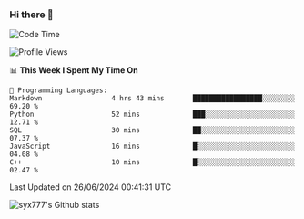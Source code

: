 ### Hi there 👋

<!--
**syx777/syx777** is a ✨ _special_ ✨ repository because its `README.md` (this file) appears on your GitHub profile.

Here are some ideas to get you started:

- 🔭 I’m currently working on ...
- 🌱 I’m currently learning ...
- 👯 I’m looking to collaborate on ...
- 🤔 I’m looking for help with ...
- 💬 Ask me about ...
- 📫 How to reach me: ...
- 😄 Pronouns: ...
- ⚡ Fun fact: ...
-->
<!--START_SECTION:waka-->
![Code Time](http://img.shields.io/badge/Code%20Time-154%20hrs%2051%20mins-blue)

![Profile Views](http://img.shields.io/badge/Profile%20Views-18-blue)

📊 **This Week I Spent My Time On** 

```text
💬 Programming Languages: 
Markdown                 4 hrs 43 mins       █████████████████░░░░░░░░   69.20 % 
Python                   52 mins             ███░░░░░░░░░░░░░░░░░░░░░░   12.71 % 
SQL                      30 mins             ██░░░░░░░░░░░░░░░░░░░░░░░   07.37 % 
JavaScript               16 mins             █░░░░░░░░░░░░░░░░░░░░░░░░   04.08 % 
C++                      10 mins             █░░░░░░░░░░░░░░░░░░░░░░░░   02.47 % 
```


 Last Updated on 26/06/2024 00:41:31 UTC
<!--END_SECTION:waka-->

![syx777's Github stats](https://github-readme-stats-syx777.vercel.app/api?username=syx777&show_icons=true&count_private=true)
